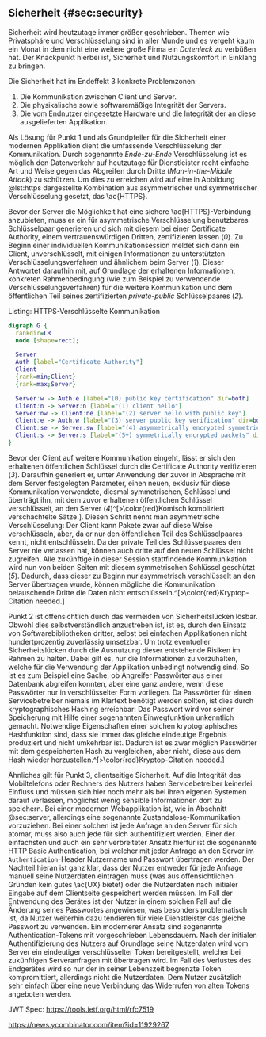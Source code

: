 ## Sicherheit {#sec:security}
Sicherheit wird heutzutage immer größer geschrieben. Themen wie Privatsphäre und Verschlüsselung sind in aller Munde und es vergeht kaum ein Monat in dem nicht eine weitere große Firma ein *Datenleck* zu verbüßen hat. Der Knackpunkt hierbei ist, Sicherheit und Nutzungskomfort in Einklang zu bringen.

Die Sicherheit hat im Endeffekt 3 konkrete Problemzonen:

  1. Die Kommunikation zwischen Client und Server.
  2. Die physikalische sowie softwaremäßige Integrität der Servers.
  3. Die vom Endnutzer eingesetzte Hardware und die Integrität der an diese ausgelieferten Applikation.

Als Lösung für Punkt 1 und als Grundpfeiler für die Sicherheit einer modernen Applikation dient die umfassende Verschlüsselung der Kommunikation. Durch sogenannte *Ende-zu-Ende* Verschlüsselung ist es möglich den Datenverkehr auf heutzutage für Dienstleister recht einfache Art und Weise gegen das Abgreifen durch Dritte (*Man-in-the-Middle Attack*) zu schützen. Um dies zu erreichen wird auf eine in Abbildung @lst:https dargestellte Kombination aus asymmetrischer und symmetrischer Verschlüsselung gesetzt, das \ac{HTTPS}.

Bevor der Server die Möglichkeit hat eine sichere \ac{HTTPS}-Verbindung anzubieten, muss er ein für asymmetrische Verschlüsselung benutzbares Schlüsselpaar generieren und sich mit diesem bei einer Certificate Authority, einem vertrauenswürdigen Dritten, zertifizieren lassen (*0*). Zu Beginn einer individuellen Kommunikationsession meldet sich dann ein Client, unverschlüsselt, mit einigen Informationen zu unterstützten Verschlüsselungsverfahren und ähnlichem beim Server (*1*). Dieser Antwortet daraufhin mit, auf Grundlage der erhaltenen Informationen, konkreten Rahmenbedingung (wie zum Beispiel zu verwendende Verschlüsselungsverfahren) für die weitere Kommunikation und dem öffentlichen Teil seines zertifizierten *private-public* Schlüsselpaares (*2*). 

Listing: HTTPS-Verschlüsselte Kommunikation

```{.dot #lst:https}
digraph G {
  rankdir=LR
  node [shape=rect];

  Server
  Auth [label="Certificate Authority"]
  Client
  {rank=min;Client}
  {rank=max;Server}

  Server:w -> Auth:e [label="(0) public key certification" dir=both]
  Client:n -> Server:n [label="(1) client hello"]
  Server:nw -> Client:ne [label="(2) server hello with public key"]
  Client:e -> Auth:w [label="(3) server public key verification" dir=both]
  Client:se -> Server:sw [label="(4) asymmetrically encrypted symmetric key"]
  Client:s -> Server:s [label="(5+) symmetrically encrypted packets" dir=both]
}
```

Bevor der Client auf weitere Kommunikation eingeht, lässt er sich den erhaltenen öffentlichen Schlüssel durch die Certificate Authority verifizieren (*3*). Daraufhin generiert er, unter Anwendung der zuvor in Absprache mit dem Server festgelegten Parameter, einen neuen, exklusiv für diese Kommunikation verwendete, diesmal symmetrischen, Schlüssel und überträgt ihn, mit dem zuvor erhaltenen öffentlichen Schlüssel verschlüsselt, an den Server (*4*)^[>\color{red}Komisch kompliziert verschachtelte Sätze.]. Diesen Schritt nennt man asymmetrische Verschlüsselung: Der Client kann Pakete zwar auf diese Weise verschlüsseln, aber, da er nur den öffentlichen Teil des Schlüsselpaares kennt, nicht entschlüsseln. Da der private Teil des Schlüsselpaares den Server nie verlassen hat, können auch dritte auf den neuen Schlüssel nicht zugreifen. Alle zukünftige in dieser Session stattfindende Kommunikation wird nun von beiden Seiten mit diesem symmetrischen Schlüssel geschützt (*5*). Dadurch, dass dieser zu Beginn nur asymmetrisch verschlüsselt an den Server übertragen wurde, können mögliche die Kommunikation belauschende Dritte die Daten nicht entschlüsseln.^[>\color{red}Kryptop-Citation needed.]

Punkt 2 ist offensichtlich durch das vermeiden von Sicherheitslücken lösbar. Obwohl dies selbstverständlich anzustreben ist, ist es, durch den Einsatz von Softwarebibliotheken dritter, selbst bei einfachen Applikationen nicht hundertprozentig zuverlässig umsetzbar. Um trotz eventueller Sicherheitslücken durch die Ausnutzung dieser entstehende Risiken im Rahmen zu halten. Dabei gilt es, nur die Informationen zu vorzuhalten, welche für die Verwendung der Applikation unbedingt notwendig sind. So ist es zum Beispiel eine Sache, ob Angreifer Passwörter aus einer Datenbank abgreifen konnten, aber eine ganz andere, wenn diese Passwörter nur in verschlüsselter Form vorliegen. Da Passwörter für einen Servicebetreiber niemals im Klartext benötigt werden sollten, ist dies durch kryptographisches Hashing erreichbar: Das Passwort wird vor seiner Speicherung mit Hilfe einer sogenannten Einwegfunktion unkenntlich gemacht. Notwendige Eigenschaften einer solchen kryptographisches Hashfunktion sind, dass sie immer das gleiche eindeutige Ergebnis produziert und nicht umkehrbar ist. Dadurch ist es zwar möglich Passwörter mit dem gespeicherten Hash zu vergleichen, aber nicht, diese aus dem Hash wieder herzustellen.^[>\color{red}Kryptop-Citation needed.]

Ähnliches gilt für Punkt 3, clientseitige Sicherheit. Auf die Integrität des Mobiltelefons oder Rechners des Nutzers haben Servicebetreiber keinerlei Einfluss und müssen sich hier noch mehr als bei ihren eigenen Systemen darauf verlassen, möglichst wenig sensible Informationen dort zu speichern. Bei einer modernen Webapplikation ist, wie in Abschnitt @sec:server, allerdings eine sogenannte Zustandslose-Kommunikation vorzuziehen. Bei einer solchen ist jede Anfrage an den Server für sich atomar, muss also auch jede für sich authentifiziert werden. Einer der einfachsten und auch ein sehr verbreiteter Ansatz hierfür ist die sogenannte HTTP Basic Authentication, bei welcher mit jeder Anfrage an den Server im `Authentication`-Header Nutzername und Passwort übertragen werden. Der Nachteil hieran ist ganz klar, dass der Nutzer entweder für jede Anfrage manuell seine Nutzerdaten eintragen muss (was aus offensichtlichen Gründen kein gutes \ac{UX} bietet) oder die Nutzerdaten nach initialer Eingabe auf dem Clientseite gespeichert werden müssen. Im Fall der Entwendung des Gerätes ist der Nutzer in einem solchen Fall auf die Änderung seines Passwortes angewiesen, was besonders problematisch ist, da Nutzer weiterhin dazu tendieren für viele Dienstleister das gleiche Passwort zu verwenden. Ein modernerer Ansatz sind sogenannte Authentication-Tokens mit vorgeschrieben Lebensdauern. Nach der initialen Authentifizierung des Nutzers auf Grundlage seine Nutzerdaten wird vom Server ein eindeutiger verschlüsselter Token bereitgestellt, welcher bei zukünftigen Serveranfragen mit übertragen wird. Im Fall des Verlustes des Endgerätes wird so nur der in seiner Lebenszeit begrenzte Token kompromittiert, allerdings nicht die Nutzerdaten. Dem Nutzer zusätzlich sehr einfach über eine neue Verbindung das Widerrufen von alten Tokens angeboten werden.

JWT Spec: https://tools.ietf.org/html/rfc7519

https://news.ycombinator.com/item?id=11929267
